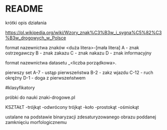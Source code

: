 # README

krótki opis działania

https://pl.wikipedia.org/wiki/Wzory_znak%C3%B3w_i_sygna%C5%82%C3%B3w_drogowych_w_Polsce

format nazewnictwa znaków
<duża litera>-<liczba naturalna>[mała litera]
A - znak ostrzegawczy
B - znak zakazu
C - znak nakazu
D - znak informacyjny

format nazewnictwa datasetu
<nazwa znaku>_<liczba porządkowa>.<rozszerzenie pliku graficznego>

pierwszy set
A-7 - ustąp pierwszeństwa
B-2 - zakz wjazdu
C-12 - ruch okrężny
D-1 - doga z pierwszeństwem

#klasyfikatory

próbki do nauki
znaki-drogowe.pl

KSZTAŁT
-trójkąt
-odwrócony trójkąt
-koło
-prostokąt
-ośmiokąt

ustalane na podstawie binaryzacji zdesaturyzowanego obrazu poddanej zamknięciu morfologicznemu